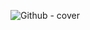 ![Github - cover](https://user-images.githubusercontent.com/48633090/193250523-d6e34353-891a-465d-ad01-a5048196328a.png)

